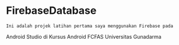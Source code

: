 # FirebaseDatabase
    Ini adalah projek latihan pertama saya menggunakan Firebase pada 
 Android Studio di Kursus Android FCFAS Universitas Gunadarma
